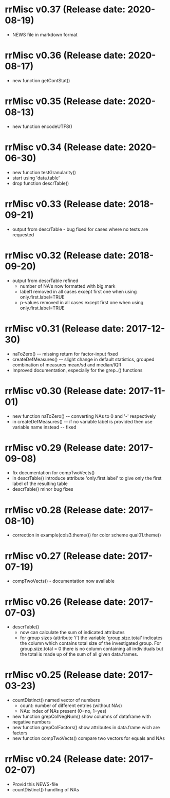 # rrMisc v0.37 (Release date: 2020-08-19)
* NEWS file in markdown format

# rrMisc v0.36 (Release date: 2020-08-17)
* new function getContStat()

# rrMisc v0.35 (Release date: 2020-08-13)
* new function encodeUTF8()

# rrMisc v0.34 (Release date: 2020-06-30)
* new function testGranularity()
* start using 'data.table'
* drop function descrTable()

# rrMisc v0.33 (Release date: 2018-09-21)
* output from descrTable - bug fixed for cases where no tests are requested

# rrMisc v0.32 (Release date: 2018-09-20)
* output from descrTable refined
  - number of NA's now formatted with big.mark
  - label1 removed in all cases except first one when using only.first.label=TRUE
  - p-values removed in all cases except first one when using only.first.label=TRUE

# rrMisc v0.31 (Release date: 2017-12-30)
* naToZero() -- missing return for factor-input fixed
* createDefMeasures() -- slight change in default statistics, grouped combination of measures
  mean/sd and median/IQR
* Improved documentation, especially for the grep..() functions

# rrMisc v0.30 (Release date: 2017-11-01)
* new function naToZero() -- converting NAs to 0 and '-' respectively
* in createDefMeasures() -- if no variable label is provided then use variable name instead -- fixed

# rrMisc v0.29 (Release date: 2017-09-08)
* fix documentation for compTwoVects()
* in descrTable() introduce attribute 'only.first.label' to give only the first label of the
  resulting table
* descrTable() minor bug fixes

# rrMisc v0.28 (Release date: 2017-08-10)
* correction in example(cols3.theme()) for color scheme qual01.theme()

# rrMisc v0.27  (Release date: 2017-07-19)
* compTwoVects() - documentation now available

# rrMisc v0.26 (Release date: 2017-07-03)
* descrTable()
    - now can calculate the sum of indicated attributes
    - for group sizes (attribute 'i') the variable 'group.size.total' indicates the column which
      contains total size of the investigated group. For group.size.total = 0 there is no column
      containing all individuals but the total is made up of the sum of all given data.frames.

# rrMisc v0.25 (Release date: 2017-03-23)
* countDistinct() named vector of numbers
  - count:  number of different entries (without NAs)
  - NAs:    index of NAs present (0=no, 1=yes)
* new function grepColNegNum()  show columns of dataframe with negative numbers
* new function grepColFactors() show attributes in data.frame wich are factors
* new function compTwoVects()   compare two vectors for equals and NAs

# rrMisc v0.24 (Release date: 2017-02-07)
* Provid this NEWS-file
* countDistinct() handling of NAs

